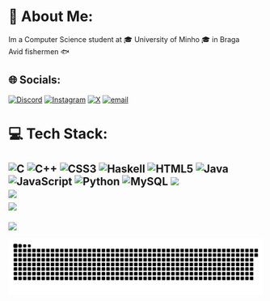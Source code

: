 # 🤖 About Me:
Im a Computer Science student at 🎓 University of Minho 🎓 in Braga  
Avid fishermen 🐟


## 🌐 Socials:
[![Discord](https://img.shields.io/badge/Discord-%237289DA.svg?logo=discord&logoColor=white)](https://discord.gg/turn___) [![Instagram](https://img.shields.io/badge/Instagram-%23E4405F.svg?logo=Instagram&logoColor=white)](https://instagram.com/g.duarte027) [![X](https://img.shields.io/badge/X-black.svg?logo=X&logoColor=white)](https://x.com/gduarte027) [![email](https://img.shields.io/badge/Email-D14836?logo=gmail&logoColor=white)](mailto:guilhermefduarte2702@gmail.com) 

# 💻 Tech Stack:
![C](https://img.shields.io/badge/c-%2300599C.svg?style=for-the-badge&logo=c&logoColor=white) ![C++](https://img.shields.io/badge/c++-%2300599C.svg?style=for-the-badge&logo=c%2B%2B&logoColor=white) ![CSS3](https://img.shields.io/badge/css3-%231572B6.svg?style=for-the-badge&logo=css3&logoColor=white) ![Haskell](https://img.shields.io/badge/Haskell-5e5086?style=for-the-badge&logo=haskell&logoColor=white) ![HTML5](https://img.shields.io/badge/html5-%23E34F26.svg?style=for-the-badge&logo=html5&logoColor=white) ![Java](https://img.shields.io/badge/java-%23ED8B00.svg?style=for-the-badge&logo=openjdk&logoColor=white) ![JavaScript](https://img.shields.io/badge/javascript-%23323330.svg?style=for-the-badge&logo=javascript&logoColor=%23F7DF1E) ![Python](https://img.shields.io/badge/python-3670A0?style=for-the-badge&logo=python&logoColor=ffdd54) ![MySQL](https://img.shields.io/badge/mysql-4479A1.svg?style=for-the-badge&logo=mysql&logoColor=white) 
![](https://github-readme-stats.vercel.app/api?username=TurnGui&theme=slateorange&hide_border=false&include_all_commits=false&count_private=true)<br/>
![](https://nirzak-streak-stats.vercel.app/?user=TurnGui&theme=slateorange&hide_border=false)<br/>
![](https://github-readme-stats.vercel.app/api/top-langs/?username=TurnGui&theme=slateorange&hide_border=false&include_all_commits=false&count_private=true&layout=compact)
---
[![](https://visitcount.itsvg.in/api?id=TurnGui&icon=0&color=0)](https://visitcount.itsvg.in)

![snake gif](https://github.com/TurnGui/TurnGui/blob/output/github-snake-dark.svg)
